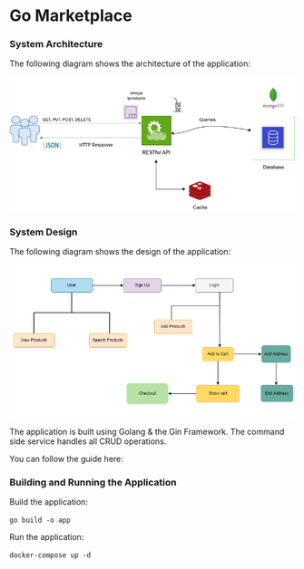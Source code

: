# Go Marketplace

### System Architecture
The following diagram shows the architecture of the application:

![arch_diagram](./img/architecture.png)

### System Design
The following diagram shows the design of the application:

![design_diagram](./img/ecommerce_design.png)

The application is built using Golang & the Gin Framework. The command side service handles all CRUD operations.

You can follow the guide here: 

### Building and Running the Application
Build the application:

`go build -o app`

Run the application:

`docker-compose up -d`
